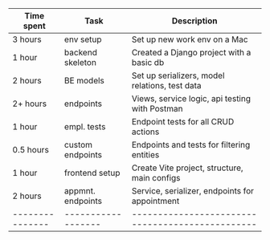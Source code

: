 | Time spent    | Task             | Description                                    |
|---------------|------------------|------------------------------------------------|
| 3 hours       | env setup        | Set up new work env on a Mac                   |
| 1 hour        | backend skeleton | Created a Django project with a basic db       |
| 2 hours       | BE models        | Set up serializers, model relations, test data |
| 2+ hours      | endpoints        | Views, service logic, api testing with Postman |
| 1 hour        | empl. tests      | Endpoint tests for all CRUD actions            |
| 0.5 hours     | custom endpoints | Endpoints and tests for filtering entities     |
| 1 hour        | frontend setup   | Create Vite project, structure, main configs   |
| 2 hours       | appmnt. endpoints| Service, serializer, endpoints for appointment |
|---------------|------------------|------------------------------------------------|